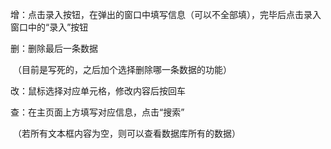 增：点击录入按钮，在弹出的窗口中填写信息（可以不全部填），完毕后点击录入窗口中的“录入”按钮

删：删除最后一条数据

​	（目前是写死的，之后加个选择删除哪一条数据的功能）

改：鼠标选择对应单元格，修改内容后按回车

查：在主页面上方填写对应信息，点击“搜索”

​	（若所有文本框内容为空，则可以查看数据库所有的数据）






